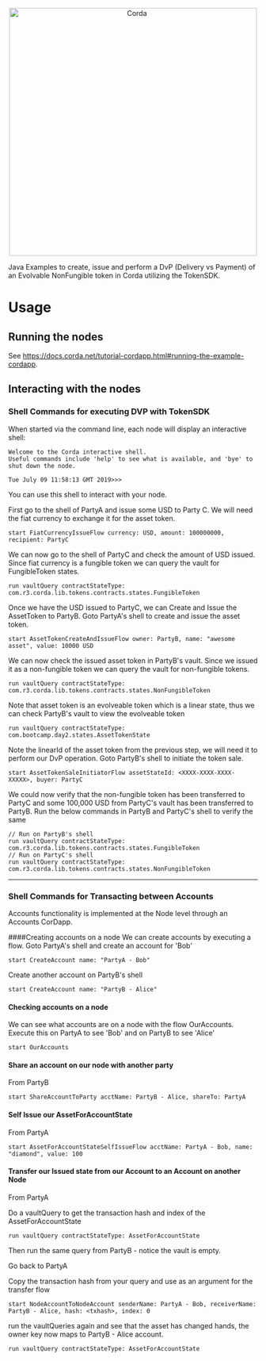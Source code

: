 <p align="center">
  <img src="https://camo.githubusercontent.com/a7b7d659d6e01a9e49ff2d9919f7a66d84aac66e/68747470733a2f2f7777772e636f7264612e6e65742f77702d636f6e74656e742f75706c6f6164732f323031362f31312f66673030355f636f7264615f622e706e67" alt="Corda" width="500">
  


Java Examples to create, issue and perform a DvP (Delivery vs Payment) of an Evolvable NonFungible token in Corda utilizing the TokenSDK. 


# Usage

## Running the nodes

See https://docs.corda.net/tutorial-cordapp.html#running-the-example-cordapp.

## Interacting with the nodes

### Shell Commands for executing DVP with TokenSDK

When started via the command line, each node will display an interactive shell:

    Welcome to the Corda interactive shell.
    Useful commands include 'help' to see what is available, and 'bye' to shut down the node.
    
    Tue July 09 11:58:13 GMT 2019>>>

You can use this shell to interact with your node.

First go to the shell of PartyA and issue some USD to Party C. We will need the fiat currency to exchange it for the asset token. 

    start FiatCurrencyIssueFlow currency: USD, amount: 100000000, recipient: PartyC

We can now go to the shell of PartyC and check the amount of USD issued. Since fiat currency is a fungible token we can query the vault for FungibleToken states.

    run vaultQuery contractStateType: com.r3.corda.lib.tokens.contracts.states.FungibleToken
    
Once we have the USD issued to PartyC, we can Create and Issue the AssetToken to PartyB. Goto PartyA's shell to create and issue the asset token.
    
    start AssetTokenCreateAndIssueFlow owner: PartyB, name: "awesome asset", value: 10000 USD
    
We can now check the issued asset token in PartyB's vault. Since we issued it as a non-fungible token we can query the vault for non-fungible tokens.
    
    run vaultQuery contractStateType: com.r3.corda.lib.tokens.contracts.states.NonFungibleToken
    
Note that asset token is an evolveable token which is a linear state, thus we can check PartyB's vault to view the evolveable token

    run vaultQuery contractStateType: com.bootcamp.day2.states.AssetTokenState
    
Note the linearId of the asset token from the previous step, we will need it to perform our DvP operation. Goto PartyB's shell to initiate the token sale.
    
    start AssetTokenSaleInitiatorFlow assetStateId: <XXXX-XXXX-XXXX-XXXXX>, buyer: PartyC
    
We could now verify that the non-fungible token has been transferred to PartyC and some 100,000 USD from PartyC's vault has been transferred to PartyB. Run the below commands in PartyB and PartyC's shell to verify the same
    
    // Run on PartyB's shell
    run vaultQuery contractStateType: com.r3.corda.lib.tokens.contracts.states.FungibleToken
    // Run on PartyC's shell
    run vaultQuery contractStateType: com.r3.corda.lib.tokens.contracts.states.NonFungibleToken

---

### Shell Commands for Transacting between Accounts

Accounts functionality is implemented at the Node level through an Accounts CorDapp. 

####Creating accounts on a node
We can create accounts by executing a flow.
Goto PartyA's shell and create an account for 'Bob'

``
start CreateAccount name: "PartyA - Bob"
``

Create another account on PartyB's shell

``
start CreateAccount name: "PartyB - Alice"
``


#### Checking accounts on a node
We can see what accounts are on a node with the flow OurAccounts. 
Execute this on PartyA to see 'Bob' and on PartyB to see 'Alice'

``
start OurAccounts
``

#### Share an account on our node with another party

From PartyB

``
start ShareAccountToParty acctName: PartyB - Alice, shareTo: PartyA
``

#### Self Issue our AssetForAccountState

From PartyA

``
start AssetForAccountStateSelfIssueFlow acctName: PartyA - Bob, name: "diamond", value: 100
``

#### Transfer our Issued state from our Account to an Account on another Node

From PartyA

Do a vaultQuery to get the transaction hash and index of the AssetForAccountState

``
run vaultQuery contractStateType: AssetForAccountState
``

Then run the same query from PartyB - notice the vault is empty.

Go back to PartyA

Copy the transaction hash from your query and use as an argument for the transfer flow

``
start NodeAccountToNodeAccount senderName: PartyA - Bob, receiverName: PartyB - Alice, hash: <txhash>, index: 0
``

run the vaultQueries again and see that the asset has changed hands, the owner key now
maps to PartyB - Alice account.

``
run vaultQuery contractStateType: AssetForAccountState
``
